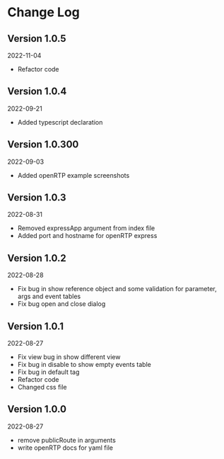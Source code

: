 Change Log
==========

## Version 1.0.5

2022-11-04

 * Refactor code
 
## Version 1.0.4

2022-09-21

 * Added typescript declaration

## Version 1.0.300

2022-09-03

 * Added openRTP example screenshots

## Version 1.0.3

2022-08-31

 * Removed expressApp argument from index file 
 * Added port and hostname for openRTP express

## Version 1.0.2

2022-08-28

* Fix bug in show reference object and some validation for parameter, args and event tables
* Fix bug open and close dialog

## Version 1.0.1

2022-08-27

* Fix view bug in show different view
* Fix bug in disable to show empty events table
* Fix bug in default tag
* Refactor code
* Changed css file

## Version 1.0.0

2022-08-27

 * remove publicRoute in arguments
 * write openRTP docs for yaml file